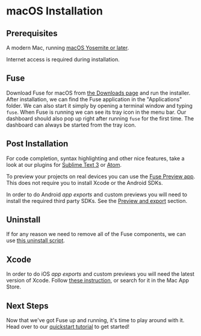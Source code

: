 # macOS Installation

## Prerequisites
A modern Mac, running [macOS Yosemite or later](../supported-platforms.md).

Internet access is required during installation.

## Fuse
Download Fuse for macOS from [the Downloads page](/downloads) and run the installer.
After installation, we can find the Fuse application in the "Applications" folder. We can also start it simply by opening a terminal window and typing `fuse`. When Fuse is running we can see its tray icon in the menu bar. Our dashboard should also pop up right after running `fuse` for the first time. The dashboard can always be started from the tray icon.

## Post Installation
For code completion, syntax highlighting and other nice features, take a look at our plugins for [Sublime Text 3](sublime-plugin.md) or [Atom](atom-plugin.md).

To preview your projects on real devices you can use the [Fuse Preview app](../preview-and-export.md#fuse-preview-app). This does not require you to install Xcode or the Android SDKs.

In order to do Android *app exports* and custom previews you will need to install the required third party SDKs. See the [Preview and export](../preview-and-export.md) section.

## Uninstall
If for any reason we need to remove all of the Fuse components, we can use [this uninstall script](https://gist.github.com/Tapped/daa78c08882f33b0c7c3).

## Xcode
In order to do iOS *app exports* and custom previews you will need the latest version of Xcode. Follow [these instruction](https://developer.apple.com/xcode/downloads/), or search for it in the Mac App Store.

## Next Steps
Now that we've got Fuse up and running, it's time to play around with it. Head over to our [quickstart tutorial](../quickstart.md) to get started!
